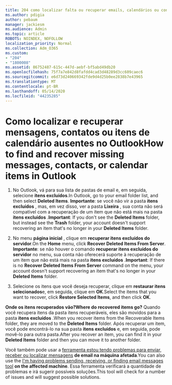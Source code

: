 ```yaml
---
title: 204 como localizar falta ou recuperar emails, calendários ou contatos ausentes do Outlook
ms.author: pdigia
author: pebaum
manager: jackiesm
ms.audience: Admin
ms.topic: article
ROBOTS: NOINDEX, NOFOLLOW
localization_priority: Normal
ms.collection: Adm_O365
ms.custom:
- "204"
- "1800008"
ms.assetid: 86752487-615c-447d-aebf-bf5abd49db20
ms.openlocfilehash: 75f7a7e842d8fafdd4cad3d48289d3cc609caec6
ms.sourcegitcommit: e6d73d240669342fde9d4d25b0ee2838b7e43965
ms.translationtype: MT
ms.contentlocale: pt-BR
ms.lasthandoff: 05/14/2020
ms.locfileid: "44235285"
---
```

# <a name="how-to-find-and-recover-missing-messages-contacts-or-calendar-items-in-outlook"></a><span data-ttu-id="59753-102">Como localizar e recuperar mensagens, contatos ou itens de calendário ausentes no Outlook</span><span class="sxs-lookup"><span data-stu-id="59753-102">How to find and recover missing messages, contacts, or calendar items in Outlook</span></span>

1. <span data-ttu-id="59753-103">No Outlook, vá para sua lista de pastas de email e, em seguida, selecione **itens excluídos**.</span><span class="sxs-lookup"><span data-stu-id="59753-103">In Outlook, go to your email folder list, and then select **Deleted Items**.</span></span> <span data-ttu-id="59753-104">**Importante**: se você não vir a pasta **itens excluídos** , mas, em vez disso, ver a pasta **Lixeira** , sua conta não será compatível com a recuperação de um item que não está mais na pasta **itens excluídos** .</span><span class="sxs-lookup"><span data-stu-id="59753-104">**Important**: If you don't see the **Deleted Items** folder, but instead see the **Trash** folder, your account doesn't support recovering an item that's no longer in your **Deleted Items** folder.</span></span>

2. <span data-ttu-id="59753-105">No menu **página inicial** , clique em **recuperar itens excluídos do servidor**.</span><span class="sxs-lookup"><span data-stu-id="59753-105">On the **Home** menu, click **Recover Deleted Items From Server**.</span></span> <span data-ttu-id="59753-106">**Importante**: se não houver o comando **recuperar itens excluídos do servidor** no menu, sua conta não oferecerá suporte à recuperação de um item que não está mais na pasta **itens excluídos** .</span><span class="sxs-lookup"><span data-stu-id="59753-106">**Important**: If there is no **Recover Deleted Items From Server** command on the menu, your account doesn't support recovering an item that's no longer in your **Deleted Items** folder.</span></span>

3. <span data-ttu-id="59753-107">Selecione os itens que você deseja recuperar, clique em **restaurar itens selecionados**e, em seguida, clique em **OK**.</span><span class="sxs-lookup"><span data-stu-id="59753-107">Select the items that you want to recover, click **Restore Selected Items**, and then click **OK**.</span></span>

<span data-ttu-id="59753-108">**Onde os itens recuperados vão?**</span><span class="sxs-lookup"><span data-stu-id="59753-108">**Where do recovered items go?**</span></span> <span data-ttu-id="59753-109">Quando você recupera itens da pasta itens recuperáveis, eles são movidos para a pasta **itens excluídos** .</span><span class="sxs-lookup"><span data-stu-id="59753-109">When you recover items from the Recoverable Items folder, they are moved to the **Deleted Items** folder.</span></span> <span data-ttu-id="59753-110">Após recuperar um item, você pode encontrá-lo na sua pasta **itens excluídos** e, em seguida, pode movê-lo para outra pasta.</span><span class="sxs-lookup"><span data-stu-id="59753-110">After you recover an item, you can find it in your **Deleted Items** folder and then you can move it to another folder.</span></span>

<span data-ttu-id="59753-111">Você também pode usar a [ferramenta estou tendo problemas para enviar, receber ou localizar mensagens](https://aka.ms/SaRA-OutlookSendReceive) **de email na máquina afetada**.</span><span class="sxs-lookup"><span data-stu-id="59753-111">You can also use the [I'm having problems sending, receiving, or finding email messages tool](https://aka.ms/SaRA-OutlookSendReceive) **on the affected machine**.</span></span> <span data-ttu-id="59753-112">Essa ferramenta verificará a quantidade de problemas e irá sugerir possíveis soluções.</span><span class="sxs-lookup"><span data-stu-id="59753-112">This tool will check for a number of issues and will suggest possible solutions.</span></span>
